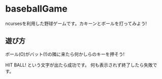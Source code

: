 # baseballGame
ncursesを利用した野球ゲームです。カキーンとボールを打ってみよう!

## 遊び方
ボール(O)がバット(!)の隣に来たら何かしらのキーを押そう!

HIT BALL! という文字が出たら成功です。
何も表示されず終了したら失敗です。